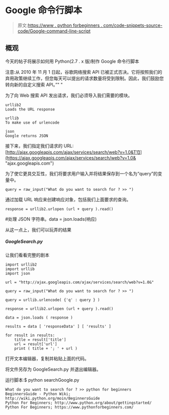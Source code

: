 # Google 命令行脚本

> 原文:[https://www . python forbeginners . com/code-snippets-source-code/Google-command-line-script](https://www.pythonforbeginners.com/code-snippets-source-code/google-command-line-script)

## 概观

今天的帖子将展示如何用 Python(2.7 . x 版)制作 Google 命令行脚本

注意:从 2010 年 11 月 1 日起，谷歌网络搜索 API 已被正式否决。它将按照我们的弃用政策继续工作，但您每天可以提出的请求数量将受到限制。因此，我们鼓励您转向新的自定义搜索 API。”" "

为了向 Web 搜索 API 发出请求，我们必须导入我们需要的模块。

```
urllib2
Loads the URL response

urllib
To make use of urlencode

json
Google returns JSON

```

接下来，我们指定我们请求的 URL:[http://ajax.googleapis.com/ajax/services/search/web?v=1.0&T1】](https://ajax.googleapis.com/ajax/services/search/web?v=1.0& "ajax.googleapis.com")

为了使它更具交互性，我们将要求用户输入并将结果保存到一个名为“query”的变量中。

```
query = raw_input("What do you want to search for ? >> ")

```

通过加载 URL 响应来创建响应对象，包括我们上面要求的查询。

```
response = urllib2.urlopen (url + query ).read()

```

#处理 JSON 字符串。data = json.loads(响应)

从这一点上，我们可以玩弄的结果

##### GoogleSearch.py

让我们看看完整的剧本

```
import urllib2
import urllib
import json

url = "http://ajax.googleapis.com/ajax/services/search/web?v=1.0&"

query = raw_input("What do you want to search for ? >> ")

query = urllib.urlencode( {'q' : query } )

response = urllib2.urlopen (url + query ).read()

data = json.loads ( response )

results = data [ 'responseData' ] [ 'results' ]

for result in results:
    title = result['title']
    url = result['url']
    print ( title + '; ' + url )

```

打开文本编辑器，复制并粘贴上面的代码。

将文件另存为 GoogleSearch.py 并退出编辑器。

运行脚本:$ python searchGoogle.py

```
What do you want to search for ? >> python for beginners
BeginnersGuide - Python Wiki; http://wiki.python.org/moin/BeginnersGuide
Python For Beginners; http://www.python.org/about/gettingstarted/
Python For Beginners; https://www.pythonforbeginners.com/

```